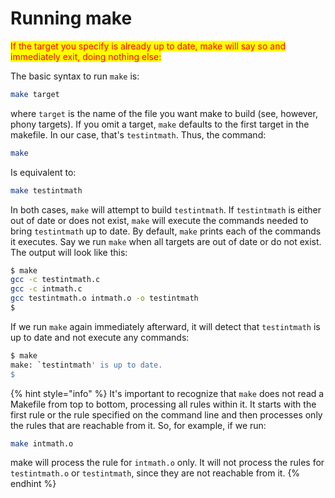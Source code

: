 # Running make

<mark style="color:red;">If the target you specify is already up to date, make will say so and immediately exit, doing nothing else:</mark>



The basic syntax to run `make` is:

```bash
make target
```

where `target` is the name of the file you want make to build (see, however, phony targets). If you omit a target, `make` defaults to the first target in the makefile. In our case, that's `testintmath`. Thus, the command:

```bash
make
```

Is equivalent to:

```bash
make testintmath
```

In both cases, `make` will attempt to build `testintmath`. If `testintmath` is either out of date or does not exist, `make` will execute the commands needed to bring `testintmath` up to date. By default, `make` prints each of the commands it executes. Say we run `make` when all targets are out of date or do not exist. The output will look like this:

```bash
$ make
gcc -c testintmath.c
gcc -c intmath.c
gcc testintmath.o intmath.o -o testintmath
$
```

If we run `make` again immediately afterward, it will detect that `testintmath` is up to date and not execute any commands:

```bash
$ make
make: `testintmath' is up to date.
$
```

{% hint style="info" %}
It's important to recognize that `make` does not read a Makefile from top to bottom, processing all rules within it. It starts with the first rule or the rule specified on the command line and then processes only the rules that are reachable from it. So, for example, if we run:

```bash
make intmath.o
```

make will process the rule for `intmath.o` only. It will not process the rules for `testintmath.o` or `testintmath`, since they are not reachable from it.
{% endhint %}
